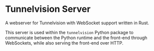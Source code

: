 # Tunnelvision Server
A webserver for Tunnelvision with WebSocket support written in Rust. 

This server is used within the `tunnelvision` Python package to communicate between the Python runtime and the front-end through WebSockets, while also serving the front-end over HTTP.
